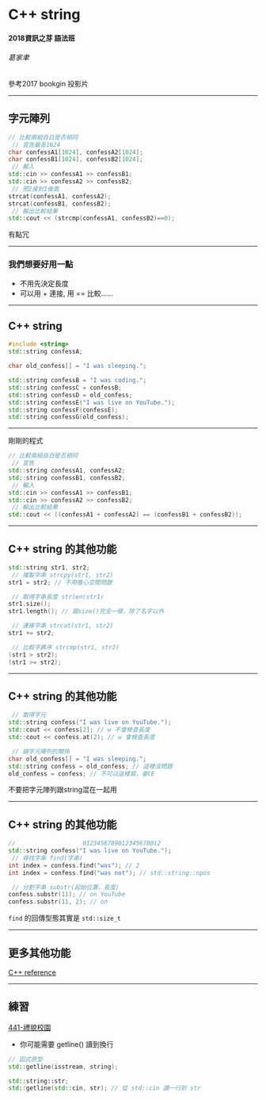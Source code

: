 # C++ string
#### 2018資訊之芽 語法班
###### 葛家聿
參考2017 bookgin 投影片

---

## 字元陣列

```cpp
// 比較兩組自白是否相同
 // 宣告最長1024
char confessA1[1024], confessA2[1024];
char confessB1[1024], confessB2[1024];
 // 輸入
std::cin >> confessA1 >> confessB1;
std::cin >> confessA2 >> confessB2;
 // 把2接到1後面
strcat(confessA1, confessA2);
strcat(confessB1, confessB2);
 // 輸出比較結果
std::cout << (strcmp(confessA1, confessB2)==0);
```

有點冗

----

### 我們想要好用一點
- 不用先決定長度
- 可以用 + 連接, 用 == 比較......

---

## C++ string

```cpp
#include <string>
std::string confessA;

char old_confess[] = "I was sleeping.";

std::string confessB = "I was coding.";
std::string confessC = confessB;
std::string confessD = old_confess;
std::string confessE("I was live on YouTube.");
std::string confessF(confessE);
std::string confessG(old_confess);
```

----

剛剛的程式

```cpp
// 比較兩組自白是否相同
 // 宣告
std::string confessA1, confessA2;
std::string confessB1, confessB2;
 // 輸入
std::cin >> confessA1 >> confessB1;
std::cin >> confessA2 >> confessB2;
 // 輸出比較結果
std::cout << ((confessA1 + confessA2) == (confessB1 + confessB2));
```

----

## C++ string 的其他功能

```cpp
std::string str1, str2;
 // 複製字串 strcpy(str1, str2)
str1 = str2; // 不用擔心空間問題

 // 取得字串長度 strlen(str1)
str1.size();
str1.length(); // 跟size()完全一樣，除了名字以外

 // 連接字串 strcat(str1, str2)
str1 += str2;

 // 比較字典序 strcmp(str1, str2)
(str1 > str2);
(str1 >= str2);
```

----

## C++ string 的其他功能

```cpp
 // 取得字元
std::string confess("I was live on YouTube.");
std::cout << confess[2]; // w 不會檢查長度
std::cout << confess.at(2); // w 會檢查長度

 // 跟字元陣列的關係
char old_confess[] = "I was sleeping.";
std::string confess = old_confess; // 這裡沒問題
old_confess = confess; // 不可以這樣寫，會CE
```

不要把字元陣列跟string混在一起用

----

## C++ string 的其他功能

```cpp
//                   0123456789012345678012
std::string confess("I was live on YouTube.");
 // 尋找字串 find(字串)
int index = confess.find("was"); // 2
int index = confess.find("was not"); // std::string::npos

 // 分割字串 substr(起始位置，長度)
confess.substr(11); // on YouTube
confess.substr(11, 2); // on
```
`find` 的回傳型態其實是 `std::size_t`

----

## 更多其他功能
[C++ reference](http://www.cplusplus.com/reference/string/string/)

---

## 練習
[441-禮貌校園](https://neoj.sprout.tw/problem/441/)

- 你可能需要 getline() 讀到換行

```cpp
// 函式原型
std::getline(isstream, string);

std::string::str;
std::getline(std::cin, str); // 從 std::cin 讀一行到 str
```
